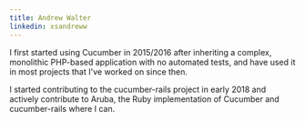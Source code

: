 ```yaml
---
title: Andrew Walter
linkedin: xsandreww
---
```


I first started using Cucumber in 2015/2016 after inheriting a complex, monolithic PHP-based application with no automated tests, and have used it in most projects that I've worked on since then.

I started contributing to the cucumber-rails project in early 2018 and actively contribute to Aruba, the Ruby implementation of Cucumber and cucumber-rails where I can.